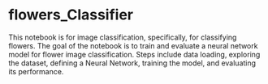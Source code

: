 # flowers_Classifier
This notebook is for image classification, specifically, for classifying flowers. The goal of the notebook is to train and evaluate a neural network model for flower image classification. Steps include data loading, exploring the dataset, defining a Neural Network, training the model, and evaluating its performance.

